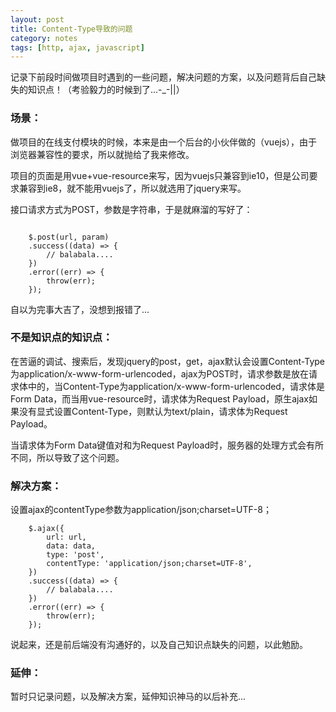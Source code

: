 ```yaml
---
layout: post
title: Content-Type导致的问题
category: notes
tags: [http, ajax, javascript]
---
```

记录下前段时间做项目时遇到的一些问题，解决问题的方案，以及问题背后自己缺失的知识点！（考验毅力的时候到了...-_-&#124;&#124;）

### 场景：
做项目的在线支付模块的时候，本来是由一个后台的小伙伴做的（vuejs），由于浏览器兼容性的要求，所以就抛给了我来修改。

项目的页面是用vue+vue-resource来写，因为vuejs只兼容到ie10，但是公司要求兼容到ie8，就不能用vuejs了，所以就选用了jquery来写。

接口请求方式为POST，参数是字符串，于是就麻溜的写好了：  

```

    $.post(url, param)
    .success((data) => {
        // balabala....
    })
    .error((err) => {
        throw(err);
    });

``` 

自以为完事大吉了，没想到报错了...

### 不是知识点的知识点：

在苦逼的调试、搜索后，发现jquery的post，get，ajax默认会设置Content-Type为application/x-www-form-urlencoded，ajax为POST时，请求参数是放在请求体中的，当Content-Type为application/x-www-form-urlencoded，请求体是Form Data，而当用vue-resource时，请求体为Request Payload，原生ajax如果没有显式设置Content-Type，则默认为text/plain，请求体为Request Payload。

当请求体为Form Data键值对和为Request Payload时，服务器的处理方式会有所不同，所以导致了这个问题。

### 解决方案：

设置ajax的contentType参数为application/json;charset=UTF-8；

```
    $.ajax({
        url: url,
        data: data,
        type: 'post',
        contentType: 'application/json;charset=UTF-8',
    })
    .success((data) => {
        // balabala....
    })
    .error((err) => {
        throw(err);
    });
```

说起来，还是前后端没有沟通好的，以及自己知识点缺失的问题，以此勉励。

### 延伸：

暂时只记录问题，以及解决方案，延伸知识神马的以后补充...